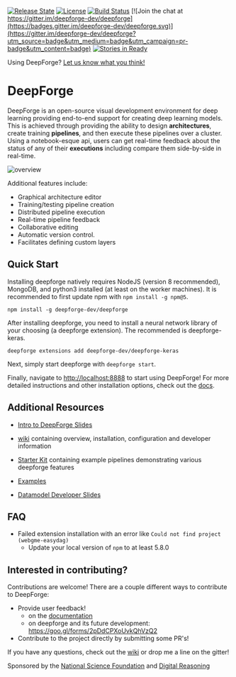 [![Release State](https://img.shields.io/badge/state-beta-yellow.svg)](https://img.shields.io/badge/state-beta-yellow.svg)
[![License](https://img.shields.io/badge/license-Apache%202.0-blue.svg)](./LICENSE)
[![Build Status](https://travis-ci.org/deepforge-dev/deepforge.svg?branch=master)](https://travis-ci.org/deepforge-dev/deepforge)
[![Join the chat at https://gitter.im/deepforge-dev/deepforge](https://badges.gitter.im/deepforge-dev/deepforge.svg)](https://gitter.im/deepforge-dev/deepforge?utm_source=badge&utm_medium=badge&utm_campaign=pr-badge&utm_content=badge)
[![Stories in Ready](https://badge.waffle.io/deepforge-dev/deepforge.png?label=ready&title=Ready)](https://waffle.io/deepforge-dev/deepforge)

Using DeepForge? [Let us know what you think!](https://goo.gl/forms/2pDdCPXoUvkQhVzQ2)

# DeepForge
DeepForge is an open-source visual development environment for deep learning providing end-to-end support for creating deep learning models. This is achieved through providing the ability to design **architectures**, create training **pipelines**, and then execute these pipelines over a cluster. Using a notebook-esque api, users can get real-time feedback about the status of any of their **executions** including compare them side-by-side in real-time.

![overview](images/overview.png "")

Additional features include:
- Graphical architecture editor
- Training/testing pipeline creation
- Distributed pipeline execution
- Real-time pipeline feedback
- Collaborative editing
- Automatic version control.
- Facilitates defining custom layers 

## Quick Start
Installing deepforge natively requires NodeJS (version 8 recommended), MongoDB, and python3 installed (at least on the worker machines). It is recommended to first update npm with `npm install -g npm@5`.
```
npm install -g deepforge-dev/deepforge
```

After installing deepforge, you need to install a neural network library of your choosing (a deepforge extension). The recommended is deepforge-keras.
```
deepforge extensions add deepforge-dev/deepforge-keras
```

Next, simply start deepforge with `deepforge start`.

Finally, navigate to [http://localhost:8888](http://localhost:8888) to start using DeepForge! For more detailed instructions and other installation options, check out the [docs](http://deepforge.readthedocs.io/en/latest/deployment/overview.html).

## Additional Resources
- [Intro to DeepForge Slides](https://docs.google.com/presentation/d/10_y5O3gHXSATfjHVLJg7dOdrz-tAXNWjlxhJ5SlA0ic/edit?usp=sharing)
- [wiki](https://github.com/deepforge-dev/deepforge/wiki) containing overview, installation, configuration and developer information
- [Starter Kit](https://github.com/deepforge-dev/examples/tree/master/starterkit) containing example pipelines demonstrating various deepforge features
- [Examples](https://github.com/deepforge-dev/examples)

- [Datamodel Developer Slides](https://docs.google.com/presentation/d/1hd3IyUlzW_TIPnzCnE-1pdz00Pw8WaIxYiOW_Hyog-M/edit#slide=id.p)

## FAQ
- Failed extension installation with an error like `Could not find project (webgme-easydag)`
    - Update your local version of `npm` to at least 5.8.0

## Interested in contributing?
Contributions are welcome! There are a couple different ways to contribute to DeepForge:
- Provide user feedback!
    - on the [documentation](http://deepforge.readthedocs.io)
    - on deepforge and its future development: https://goo.gl/forms/2pDdCPXoUvkQhVzQ2
- Contribute to the project directly by submitting some PR's!

If you have any questions, check out the [wiki](https://github.com/dfst/deepforge/wiki/) or drop me a line on the gitter!


Sponsored by the [National Science Foundation](https://www.nsf.gov/) and [Digital Reasoning](http://www.digitalreasoning.com/)
